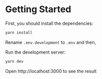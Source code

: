 # Getting Started

First, you should install the dependencies:

```bash
yarn install
```

Rename `.env.development` to `.env` and then,

Run the development server:

```bash
yarn dev
```

Open http://localhost:3000 to see the result
